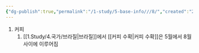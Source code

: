 ```yaml
---
{"dg-publish":true,"permalink":"/1-study/5-base-info///8/","created":"2024-11-20T21:02:30.055+09:00","updated":"2025-06-03T20:07:22.443+09:00"}
---
```





1. 커피
	1. [[1.Study/4.국가/브라질\|브라질]]에서 [[커피 수확\|커피 수확]]은 5월에서 8월 사이에 이루어짐